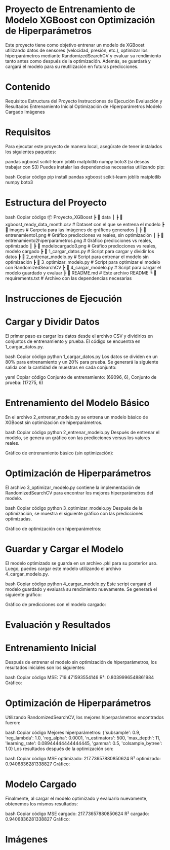 # Proyecto de Entrenamiento de Modelo XGBoost con Optimización de Hiperparámetros
Este proyecto tiene como objetivo entrenar un modelo de XGBoost utilizando datos de sensores (velocidad, presión, etc.), optimizar los hiperparámetros mediante RandomizedSearchCV y evaluar su rendimiento tanto antes como después de la optimización. Además, se guardará y cargará el modelo para su reutilización en futuras predicciones.

# Contenido
Requisitos
Estructura del Proyecto
Instrucciones de Ejecución
Evaluación y Resultados
Entrenamiento Inicial
Optimización de Hiperparámetros
Modelo Cargado
Imágenes
# Requisitos
Para ejecutar este proyecto de manera local, asegúrate de tener instalados los siguientes paquetes:

pandas
xgboost
scikit-learn
joblib
matplotlib
numpy
boto3 (si deseas trabajar con S3)
Puedes instalar las dependencias necesarias utilizando pip:

bash
Copiar código
pip install pandas xgboost scikit-learn joblib matplotlib numpy boto3
# Estructura del Proyecto
bash
Copiar código
📦 Proyecto_XGBoost
 ┣ 📂 data
 ┃ ┣ 📜 xgboost_ready_data_month.csv      # Dataset con el que se entrena el modelo
 ┣ 📂 images                             # Carpeta para las imágenes de gráficos generados
 ┃ ┣ 📜 entrenamiento1.png               # Gráfico predicciones vs reales, sin optimización
 ┃ ┣ 📜 entrenamiento2hiperparametros.png # Gráfico predicciones vs reales, optimizado
 ┃ ┣ 📜 modelocargado3.png                # Gráfico predicciones vs reales, modelo cargado
 ┣ 📜 1_cargar_datos.py                   # Script para cargar y dividir los datos
 ┣ 📜 2_entrenar_modelo.py                # Script para entrenar el modelo sin optimización
 ┣ 📜 3_optimizar_modelo.py               # Script para optimizar el modelo con RandomizedSearchCV
 ┣ 📜 4_cargar_modelo.py                  # Script para cargar el modelo guardado y evaluar
 ┣ 📜 README.md                           # Este archivo README
 ┗ 📜 requirements.txt                    # Archivo con las dependencias necesarias
# Instrucciones de Ejecución
# Cargar y Dividir Datos

El primer paso es cargar los datos desde el archivo CSV y dividirlos en conjuntos de entrenamiento y prueba. El código se encuentra en 1_cargar_datos.py.

bash
Copiar código
python 1_cargar_datos.py
Los datos se dividen en un 80% para entrenamiento y un 20% para prueba. Se generará la siguiente salida con la cantidad de muestras en cada conjunto:

yaml
Copiar código
Conjunto de entrenamiento: (69096, 6), Conjunto de prueba: (17275, 6)
# Entrenamiento del Modelo Básico

En el archivo 2_entrenar_modelo.py se entrena un modelo básico de XGBoost sin optimización de hiperparámetros.

bash
Copiar código
python 2_entrenar_modelo.py
Después de entrenar el modelo, se genera un gráfico con las predicciones versus los valores reales.

Gráfico de entrenamiento básico (sin optimización):
# Optimización de Hiperparámetros

El archivo 3_optimizar_modelo.py contiene la implementación de RandomizedSearchCV para encontrar los mejores hiperparámetros del modelo.

bash
Copiar código
python 3_optimizar_modelo.py
Después de la optimización, se muestra el siguiente gráfico con las predicciones optimizadas.

Gráfico de optimización con hiperparámetros:
# Guardar y Cargar el Modelo

El modelo optimizado se guarda en un archivo .pkl para su posterior uso. Luego, puedes cargar este modelo utilizando el archivo 4_cargar_modelo.py.

bash
Copiar código
python 4_cargar_modelo.py
Este script cargará el modelo guardado y evaluará su rendimiento nuevamente. Se generará el siguiente gráfico:

Gráfico de predicciones con el modelo cargado:
# Evaluación y Resultados
# Entrenamiento Inicial
Después de entrenar el modelo sin optimización de hiperparámetros, los resultados iniciales son los siguientes:

bash
Copiar código
MSE: 719.471593554146
R²: 0.8039996548861984
Gráfico:
# Optimización de Hiperparámetros
Utilizando RandomizedSearchCV, los mejores hiperparámetros encontrados fueron:

bash
Copiar código
Mejores hiperparámetros: {'subsample': 0.9, 'reg_lambda': 1.0, 'reg_alpha': 0.0001, 'n_estimators': 500, 'max_depth': 11, 'learning_rate': 0.08944444444444445, 'gamma': 0.5, 'colsample_bytree': 1.0}
Los resultados después de la optimización son:

bash
Copiar código
MSE optimizado: 217.73657880850624
R² optimizado: 0.9406836281338827
Gráfico:
# Modelo Cargado
Finalmente, al cargar el modelo optimizado y evaluarlo nuevamente, obtenemos los mismos resultados:

bash
Copiar código
MSE cargado: 217.73657880850624
R² cargado: 0.9406836281338827
Gráfico:
# Imágenes
